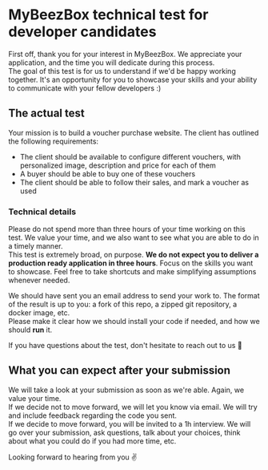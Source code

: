 # MyBeezBox technical test for developer candidates

First off, thank you for your interest in MyBeezBox. We appreciate your application, and the time you will dedicate during this process.  
The goal of this test is for us to understand if we'd be happy working together. It's an opportunity for you to showcase your skills and your ability to communicate with your fellow developers :)

## The actual test

Your mission is to build a voucher purchase website. The client has outlined the following requirements:
- The client should be available to configure different vouchers, with personalized image, description and price for each of them
- A buyer should be able to buy one of these vouchers
- The client should be able to follow their sales, and mark a voucher as used

### Technical details

Please do not spend more than three hours of your time working on this test. We value your time, and we also want to see what you are able to do in a timely manner.  
This test is extremely broad, on purpose. **We do not expect you to deliver a production ready application in three hours**. Focus on the skills you want to showcase. Feel free to take shortcuts and make simplifying assumptions whenever needed.

We should have sent you an email address to send your work to. The format of the result is up to you: a fork of this repo, a zipped git repository, a docker image, etc.  
Please make it clear how we should install your code if needed, and how we should **run** it.

If you have questions about the test, don't hesitate to reach out to us 📧

## What you can expect after your submission

We will take a look at your submission as soon as we're able. Again, we value your time.  
If we decide not to move forward, we will let you know via email. We will try and include feedback regarding the code you sent.  
If we decide to move forward, you will be invited to a 1h interview. We will go over your submission, ask questions, talk about your choices, think about what you could do if you had more time, etc.

Looking forward to hearing from you :v:
